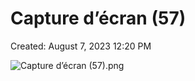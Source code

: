 # Capture d’écran (57)

Created: August 7, 2023 12:20 PM

![Capture d’écran (57).png](Capture%20d%E2%80%99e%CC%81cran%20(57)%20f855556f33f946caa25977cc49a3e003/Capture_dcran_(57).png)